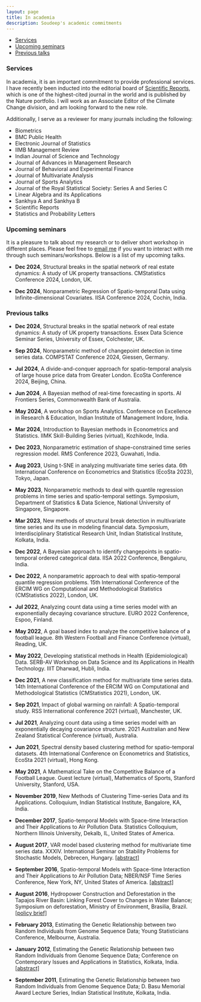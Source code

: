 ```yaml
---
layout: page
title: In academia
description: Soudeep's academic commitments
---
```


<div class="navbar">
    <div class="navbar-inner">
        <ul class="nav">
            <li><a href="#editors">Services</a></li> 
            <li><a href="#upcoming">Upcoming seminars</a></li> 
            <li><a href="#previous">Previous talks</a></li>
        </ul>
    </div>
</div>

### <a name="upcoming"></a>Services

In academia, it is an important commitment to provide professional services. I have recently been inducted into the editorial board of <a href="https://www.nature.com/srep/about/editors#climate-change" target="_blank">Scientific Reports</a>, which is one of the highest-cited journal in the world and is published by the Nature portfolio. I will work as an Associate Editor of the Climate Change division, and am looking forward to the new role.

Additionally, I serve as a reviewer for many journals including the following:
- Biometrics
- BMC Public Health
- Electronic Journal of Statistics
- IIMB Management Review
- Indian Journal of Science and Technology
- Journal of Advances in Management Research
- Journal of Behavioral and Experimental Finance
- Journal of Multivariate Analysis
- Journal of Sports Analytics
- Journal of the Royal Statistical Society: Series A and Series C
- Linear Algebra and its Applications
- Sankhya A and Sankhya B
- Scientific Reports
- Statistics and Probability Letters


### <a name="upcoming"></a>Upcoming seminars 

It is a pleasure to talk about my research or to deliver short workshop in different places. Please feel free to <a href="mailto:soudeep@iimb.ac.in" target="_blank">email me</a> if you want to interact with me through such seminars/workshops. Below is a list of my upcoming talks. 

- **Dec 2024**, Structural breaks in the spatial network of real estate dynamics: A study of UK property transactions. CMStatistics Conference 2024, London, UK.

- **Dec 2024**, Nonparametric Regression of Spatio-temporal Data using Infinite-dimensional Covariates. IISA Conference 2024, Cochin, India.

### <a name="previous"></a>Previous talks

- **Dec 2024**, Structural breaks in the spatial network of real estate dynamics: A study of UK property transactions. Essex Data Science Seminar Series, University of Essex, Colchester, UK.

- **Sep 2024**, Nonparametric method of changepoint detection in time series data. COMPSTAT Conference 2024, Giessen, Germany.

- **Jul 2024**, A divide-and-conquer approach for spatio-temporal analysis of large house price data from Greater London. EcoSta Conference 2024, Beijing, China.

- **Jun 2024**, A Bayesian method of real-time forecasting in sports. AI Frontiers Series, Commonwealth Bank of Australia.

- **May 2024**, A workshop on Sports Analytics. Conference on Excellence in Research & Education, Indian Institute of Management Indore, India.

- **Mar 2024**, Introduction to Bayesian methods in Econometrics and Statistics. IIMK Skill-Building Series (virtual), Kozhikode, India.

- **Dec 2023**, Nonparametric estimation of shape-constrained time series regression model. RMS Conference 2023, Guwahati, India.

- **Aug 2023**, Using t-SNE in analyzing multivariate time series data. 6th International Conference on Econometrics and Statistics (EcoSta 2023), Tokyo, Japan.

- **May 2023**, Nonparametric methods to deal with quantile regression problems in time series and spatio-temporal settings. Symposium, Department of Statistics & Data Science, National University of Singapore, Singapore.

- **Mar 2023**, New methods of structural break detection in multivariate time series and its use in modeling financial data. Symposium, Interdisciplinary Statistical Research Unit, Indian Statistical Institute, Kolkata, India.

- **Dec 2022**, A Bayesian approach to identify changepoints in spatio-temporal ordered categorical data. IISA 2022 Conference, Bengaluru, India.

- **Dec 2022**, A nonparametric approach to deal with spatio-temporal quantile regression problems. 15th International Conference of the ERCIM WG on Computational and Methodological Statistics (CMStatistics 2022), London, UK.

- **Jul 2022**, Analyzing count data using a time series model with an exponentially decaying covariance structure. EURO 2022 Conference, Espoo, Finland.

- **May 2022**, A goal based index to analyze the competitive balance of a football league. 8th Western Football and Finance Conference (virtual), Reading, UK.

- **May 2022**, Developing statistical methods in Health (Epidemiological) Data. SERB-AV Workshop on Data Science and its Applications in Health Technology. IIIT Dharwad, Hubli, India.

- **Dec 2021**, A new classification method for multivariate time series data. 14th International Conference of the ERCIM WG on Computational and Methodological Statistics (CMStatistics 2021), London, UK.

- **Sep 2021**, Impact of global warming on rainfall: A Spatio-temporal study. RSS International conference 2021 (virtual), Manchester, UK.

- **Jul 2021**, Analyzing count data using a time series model with an exponentially decaying covariance structure. 2021 Australian and New Zealand Statistical Conference (virtual), Australia.

- **Jun 2021**, Spectral density based clustering method for spatio-temporal datasets. 4th International Conference on Econometrics and Statistics, EcoSta 2021 (virtual), Hong Kong.

- **May 2021**, A Mathematical Take on the Competitive Balance of a Football League. Guest lecture (virtual), Mathematics of Sports, Stanford University, Stanford, USA.

- **November 2019**, New Methods of Clustering Time-series Data and its Applications. Colloquium, Indian Statistical Institute, Bangalore, KA, India.

- **December 2017**, Spatio-temporal Models with Space-time Interaction and Their Applications to Air Pollution Data. Statistics Colloquium, Northern Illinois University, Dekalb, IL, United States of America.

- **August 2017**, VAR model based clustering method for multivariate time series data. XXXIV. International Seminar on Stability Problems for Stochastic Models, Debrecen, Hungary. [[abstract]](https://arato.inf.unideb.hu/isspsm2017/docs/abstbookb5_2017.pdf#page=40)

- **September 2016**, Spatio-temporal Models with Space-time Interaction and Their Applications to Air Pollution Data; NBER/NSF Time Series Conference, New York, NY, United States of America. [[abstract]](http://mimas.econ.columbia.edu/papers/s63.pdf)

- **August 2016**, Hydropower Construction and Deforestation in the Tapajos River Basin: Linking Forest Cover to Changes in Water Balance; Symposium on deforestation, Ministry of Environment, Brasilia, Brazil. [[policy brief]](http://whrc.org/wp-content/uploads/2016/09/PB_Hydropower_Construction_and_Deforestation.pdf)

- **February 2013**, Estimating the Genetic Relationship between two Random Individuals from Genome Sequence Data; Young Statisticians Conference, Melbourne, Australia.

- **January 2012**, Estimating the Genetic Relationship between two Random Individuals from Genome Sequence Data; Conference on Contemporary Issues and Applications in Statistics, Kolkata, India. [[abstract]](http://www.isical.ac.in/~cias/2.pdf#page=36)

- **September 2011**, Estimating the Genetic Relationship between two Random Individuals from Genome Sequence Data; D. Basu Memorial Award Lecture Series, Indian Statistical Institute, Kolkata, India.

